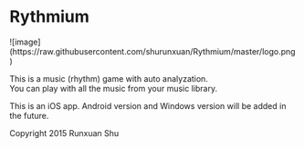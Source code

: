 # Rythmium
<p>
![image](https://raw.githubusercontent.com/shurunxuan/Rythmium/master/logo.png)
<p/>
<p>
This is a music (rhythm) game with auto analyzation.<br />
You can play with all the music from your music library.
<p/>
<p>
This is an iOS app. Android version and Windows version will be added in the future.
<p/>
<p>
Copyright 2015 Runxuan Shu
<p/>
